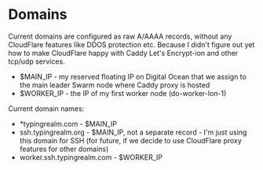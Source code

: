 # Domains

Current domains are configured as raw A/AAAA records, without any CloudFlare features like DDOS protection etc. Because I didn't figure out yet how to make CloudFlare happy with Caddy Let's Encrypt-ion and other tcp/udp services.

- $MAIN_IP - my reserved floating IP on Digital Ocean that we assign to the main leader Swarm node where Caddy proxy is hosted
- $WORKER_IP - the IP of my first worker node (do-worker-lon-1)

Current domain names:

- *typingrealm.com - $MAIN_IP
- ssh.typingrealm.org - $MAIN_IP, not a separate record - I'm just using this domain for SSH (for future, if we decide to use CloudFlare proxy features for other domains)
- worker.ssh.typingrealm.com - $WORKER_IP
